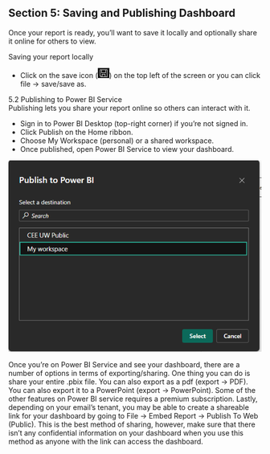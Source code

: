 ## **Section 5: Saving and Publishing Dashboard**

Once your report is ready, you’ll want to save it locally and optionally share it online for others to view.

Saving your report locally

* Click on the save icon (![](section-5-images/saveicon.png)) on the top left of the screen or you can click file → save/save as. 

5.2 Publishing to Power BI Service  
Publishing lets you share your report online so others can interact with it.

* Sign in to Power BI Desktop (top-right corner) if you’re not signed in.  
* Click Publish on the Home ribbon.  
* Choose My Workspace (personal) or a shared workspace.  
* Once published, open Power BI Service to view your dashboard.

![](section-5-images/publish.png)

Once you’re on Power BI Service and see your dashboard, there are a number of options in terms of exporting/sharing. One thing you can do is share your entire .pbix file. You can also export as a pdf (export → PDF). You can also export it to a PowerPoint (export → PowerPoint). Some of the other features on Power BI service requires a premium subscription. Lastly, depending on your email’s tenant, you may be able to create a shareable link for your dashboard by going to File → Embed Report → Publish To Web (Public). This is the best method of sharing, however, make sure that there isn’t any confidential information on your dashboard when you use this method as anyone with the link can access the dashboard. 